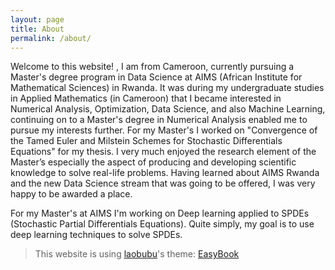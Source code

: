 ```yaml
---
layout: page
title: About
permalink: /about/
---
```


Welcome to this website! , I am from Cameroon, currently pursuing a Master's degree program in Data Science at AIMS (African Institute for Mathematical Sciences) in Rwanda. It was during my undergraduate studies in Applied Mathematics (in Cameroon) that I became interested in Numerical Analysis, Optimization, Data Science, and also Machine Learning, continuing on to a Master's degree in Numerical Analysis enabled me to pursue my interests further. For my Master's I worked on "Convergence of the Tamed Euler and Milstein Schemes for Stochastic Differentials Equations" for my thesis. I very much enjoyed the research element of the Master’s especially the aspect of producing and developing scientific knowledge to solve real-life problems. Having learned about AIMS Rwanda and the new Data Science stream that was going to be offered, I was very happy to be awarded a place.

For my Master's at AIMS I'm working on Deep learning applied to SPDEs (Stochastic Partial Differentials Equations). Quite simply, my goal is to use deep learning techniques to solve SPDEs.


> This website is using [laobubu](http://laobubu.net)'s theme: [EasyBook](https://github.com/laobubu/jekyll-theme-EasyBook)

